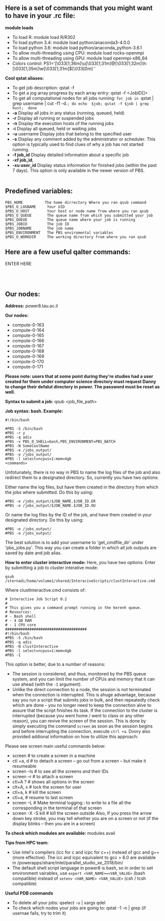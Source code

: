 **Here is a set of commands that you might want to have in your .rc file:**
------

**module loads**
* To load R: module load R/R302
* To load python 3.4: module load python/anaconda3-4.0.0
* To load python 3.6: module load python/anaconda_python-3.6.1
* To allow multi-threading using CPU: module load rocks-openmpi
* To allow multi-threading using GPU: module load openmpi-x86_64
* Colors control: PS1='\[\033[1;36m\]\u\[\033[1;31m\]@\[\033[1;32m\]\h:\[\033[1;35m\]\w\[\033[1;31m\]\$\[\033[0m\] '

**Cool qstat aliases:**
* To get job description: qstat -f <JobID>
* To get a jog array progress by each array entry: qstat -f <JobID[]>
* To get all computational nodes for all jobs running: `for job in `qstat | grep username | cut -f1 -d.`; do echo  $job; qstat -f $job | grep host;  done`
* **-a** Display all jobs in any status (running, queued, held)
* **-r** Display all running or suspended jobs
* **-n** Display the execution hosts of the running jobs
* **-i** Display all queued, held or waiting jobs
* **-u** username  Display jobs that belong to the specified user
* **-s**  Display any comment added by the administrator or scheduler. This option is typically used to find clues of why a job has not started running.
* **-f job_id**  Display detailed information about a specific job
* **-xf job_id**,
* **-xu user_id** Display status information for finished jobs (within the past 7 days). This option is only available in the newer version of PBS.
<br/><br/>

**Predefined variables:**
------
```
PBS_HOME          The home dirrectory Where you ran qsub command
$PBS_O_LOGNAME     Your UID
$PBS_O_HOST        Your host or node name from where you ran qsub
$PBS_O_QUEUE       The queue name from which you submitted your job
$PBS_QUEUE         The queue name where your job is running
$PBS_JOBID         The job ID
$PBS_JOBNAME       The job name
$PBS_ENVIRONMENT   The PBS enviromental variables
$PBS_O_WORKDIR     The working directory from where you ran qsub
```
**Here are a few useful qalter commands:**
------

ENTER HERE

<br/><br/>
	
**Our nodes:**
------
**Address:** power8.tau.ac.il

**Our nodes:**
* compute-0-163 
* compute-0-164
* compute-0-165
* compute-0-166
* compute-0-167
* compute-0-168
* compute-0-169
* compute-0-170
* compute-0-171


**Please note: users that at some point during they're studies had a user created for them under computer science directory must request Danny to change their defalut directory in power. The password must be reset as well.**

**Syntax to submit a job:** qsub \<job_file_path\>

**Job syntax: bash. Example:**
```
#!/bin/bash

#PBS -S /bin/bash
#PBS -r y
#PBS -q adis
#PBS -v PBS_O_SHELL=bash,PBS_ENVIRONMENT=PBS_BATCH
#PBS -N SomeCoolName
#PBS -e /jobs_output/
#PBS -o /jobs_output/
#PBS -l select=ncpus=1:mem=4gb 
<commands>
```
Unfotunately, there is no way in PBS to name the log files of the job and also redirect them to a designated directory. So, currently you have two options:

Either name the log files, but have them created in the directory from which the jobs where submitted. Do this by using:
```
#PBS -e /jobs_output/$JOB_NAME.$JOB_ID.ER
#PBS -o /jobs_output/$JOB_NAME.$JOB_ID.OU
```
Or name the log files by the ID of the job, and have them created in your designated directory. Do this by using:
```
#PBS -e /jobs_output/
#PBS -o /jobs_output/
```
The best solution is to add your username to 'get_cmdfile_dir' under 'pbs_jobs.py'. This way you can create a folder in which all job outputs are
saved by date and job alias. 

**How to enter cluster interactive mode:** Here, you have two options:
Enter by submitting a job to cluster interative mode: 
```
qsub /sternadi/home/volume1/shared/InteraciveScripts/clustInteractive.cmd
```
Where clustInteractive.cmd consists of:
```##############################################################
# Interactive Job Script 0.2
#
# This gives you a command prompt running in the kerenh queue.
# Resources:
# - Bash shell
# - 4 GB RAM
# - 1 CPU core
#####################################
#!/bin/bash
#PBS -S /bin/bash
#PBS -q adis
#PBS -N clustInteractive
#PBS -l select=ncpus=1:mem=4gb
#PBS -I
```
This option is better, due to a number of reasons:
* The session is considered, and thus, monitored by the PBS queue system, and you can limit the number of CPUs and memory that it can use ahead (with the ```-I``` argument).
* Unlike the direct connection to a node, the session is not terminated when the connection is interrupted. This is ahuge advantage, because say you run a script that submits jobs in bulk, and then repeatedly check which are done - you no longer need to keep the connection alive to assure that the script finishes its task. If the connection to the cluster is interrupted (because you went home / went to class or any other reason), you can revive the screen of the session. This is done by simply executing the command ```screen``` as soon as the session begins and before interrupting the connection, execute ```ctrl +a```. Dvory also provided addional information on how to utilize this approach:

Please see screen main useful commands below:
* screen                                          # to create a screen in a machine
* ctl +a, d                                       # to detach a screen – go out from a screen – but make it resumeable
* screen –ls                                      # to see all the screens and their IDs
* screen –r <id>                                  # to attach a screen
* ctl+A ?                                         # shows all options in the screen
* clt+A, x                                        # lock the screen for user
* ctl+a, k                                        # kill the screen
* ctl+a, <tab>                                    # resume to last screen
* screen –L                                       # Make terminal logging : to write to a file all the corresponding in the terminal of that screen
* screen -X -S <sessionid> kill                   # kill the screen outside
Also, If you press the arrow down key stroke, you may tell whether you are on a screen or not (if the display blinks – then you are in a screen)


**To check which modules are available:** modules avail


**Tips from HPC team:**
* Use intel's compilers (icc for c and icpc for c++) instead of gcc and g++ (more effective). The icc and icpc equivalent to gcc > 6.0 are available in /powerapps/share/intel/parallel_studio_xe_2018/bin/ 
* The default shell script language in power8 is bash, so in order to set environment vairables, use ```export <VAR_NAME>=<VAR_VALUE>``` (bash compatible) instead of ```setenv <VAR_NAME> <VAR_VALUE>``` (csh / tcsh compatible)

**Useful PDB commands**
* To delete all your jobs: qselect -u <username> | xargs qdel
* To check which nodes your jobs are going to: qstat -1 -n | grep <username> (if usernae fails, try to trim it)


